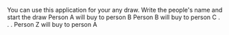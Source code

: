 You can use this application for your any draw. Write the people's name and start the draw
Person A will buy to person B
Person B will buy to person C
.
.
.
Person Z will buy to person A 
